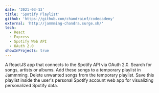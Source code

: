 ```yaml
---
date: '2021-03-13'
title: 'Spotify Playlist'
github: 'https://github.com/chandrainf/codecademy'
external: 'http://jammming-chandra.surge.sh/'
tech:
  - React
  - Express
  - Spotify Web API
  - OAuth 2.0
showInProjects: true
---
```


A ReactJS app that connects to the Spotify API via OAuth 2.0. Search for songs, artists or albums. Add these songs to a temporary playlist in Jammming. Delete unwanted songs from the temporary playlist. Save this playlist inside the user's personal Spotify account web app for visualizing personalized Spotify data.

